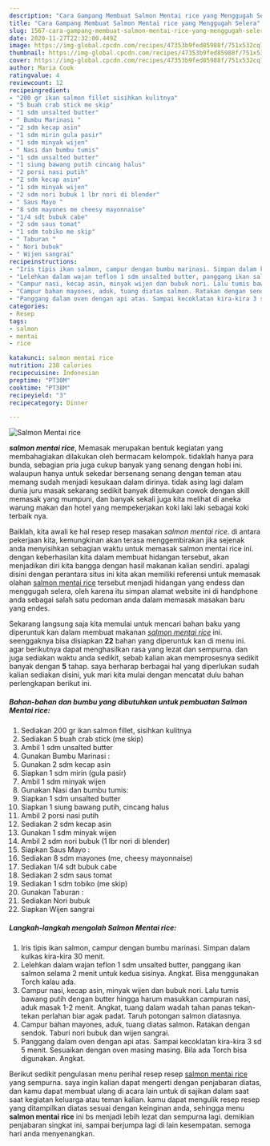 ```yaml
---
description: "Cara Gampang Membuat Salmon Mentai rice yang Menggugah Selera"
title: "Cara Gampang Membuat Salmon Mentai rice yang Menggugah Selera"
slug: 1567-cara-gampang-membuat-salmon-mentai-rice-yang-menggugah-selera
date: 2020-11-27T22:32:00.449Z
image: https://img-global.cpcdn.com/recipes/47353b9fed85988f/751x532cq70/salmon-mentai-rice-foto-resep-utama.jpg
thumbnail: https://img-global.cpcdn.com/recipes/47353b9fed85988f/751x532cq70/salmon-mentai-rice-foto-resep-utama.jpg
cover: https://img-global.cpcdn.com/recipes/47353b9fed85988f/751x532cq70/salmon-mentai-rice-foto-resep-utama.jpg
author: Maria Cook
ratingvalue: 4
reviewcount: 12
recipeingredient:
- "200 gr ikan salmon fillet sisihkan kulitnya"
- "5 buah crab stick me skip"
- "1 sdm unsalted butter"
- " Bumbu Marinasi "
- "2 sdm kecap asin"
- "1 sdm mirin gula pasir"
- "1 sdm minyak wijen"
- " Nasi dan bumbu tumis"
- "1 sdm unsalted butter"
- "1 siung bawang putih cincang halus"
- "2 porsi nasi putih"
- "2 sdm kecap asin"
- "1 sdm minyak wijen"
- "2 sdm nori bubuk 1 lbr nori di blender"
- " Saus Mayo "
- "8 sdm mayones me cheesy mayonnaise"
- "1/4 sdt bubuk cabe"
- "2 sdm saus tomat"
- "1 sdm tobiko me skip"
- " Taburan "
- " Nori bubuk"
- " Wijen sangrai"
recipeinstructions:
- "Iris tipis ikan salmon, campur dengan bumbu marinasi. Simpan dalam kulkas kira-kira 30 menit."
- "Lelehkan dalam wajan teflon 1 sdm unsalted butter, panggang ikan salmon selama 2 menit untuk kedua sisinya. Angkat. Bisa menggunakan Torch kalau ada."
- "Campur nasi, kecap asin, minyak wijen dan bubuk nori. Lalu tumis bawang putih dengan butter hingga harum masukkan campuran nasi, aduk masak 1-2 menit. Angkat, tuang dalam wadah tahan panas tekan-tekan perlahan biar agak padat. Taruh potongan salmon diatasnya."
- "Campur bahan mayones, aduk, tuang diatas salmon. Ratakan dengan sendok. Taburi nori bubuk dan wijen sangrai."
- "Panggang dalam oven dengan api atas. Sampai kecoklatan kira-kira 3 sd 5 menit. Sesuaikan dengan oven masing masing. Bila ada Torch bisa digunakan. Angkat."
categories:
- Resep
tags:
- salmon
- mentai
- rice

katakunci: salmon mentai rice 
nutrition: 238 calories
recipecuisine: Indonesian
preptime: "PT30M"
cooktime: "PT38M"
recipeyield: "3"
recipecategory: Dinner

---
```



![Salmon Mentai rice](https://img-global.cpcdn.com/recipes/47353b9fed85988f/751x532cq70/salmon-mentai-rice-foto-resep-utama.jpg)

<b><i>salmon mentai rice</i></b>, Memasak merupakan bentuk kegiatan yang membahagiakan dilakukan oleh bermacam kelompok. tidaklah hanya para bunda, sebagian pria juga cukup banyak yang senang dengan hobi ini. walaupun hanya untuk sekedar bersenang senang dengan teman atau memang sudah menjadi kesukaan dalam dirinya. tidak asing lagi dalam dunia juru masak sekarang sedikit banyak ditemukan cowok dengan skill memasak yang mumpuni, dan banyak sekali juga kita melihat di aneka warung makan dan hotel yang mempekerjakan koki laki laki sebagai koki terbaik nya.



Baiklah, kita awali ke hal resep resep masakan <i>salmon mentai rice</i>. di antara pekerjaan kita, kemungkinan akan terasa menggembirakan jika sejenak anda menyisihkan sebagian waktu untuk memasak salmon mentai rice ini. dengan keberhasilan kita dalam membuat hidangan tersebut, akan menjadikan diri kita bangga dengan hasil makanan kalian sendiri. apalagi disini dengan perantara situs ini kita akan memiliki referensi untuk memasak olahan <u>salmon mentai rice</u> tersebut menjadi hidangan yang endess dan menggugah selera, oleh karena itu simpan alamat website ini di handphone anda sebagai salah satu pedoman anda dalam memasak masakan baru yang endes.


Sekarang langsung saja kita memulai untuk mencari bahan baku yang diperuntuk kan dalam membuat makanan <u><i>salmon mentai rice</i></u> ini. seenggaknya bisa disiapkan <b>22</b> bahan yang diperuntuk kan di menu ini. agar berikutnya dapat menghasilkan rasa yang lezat dan sempurna. dan juga sediakan waktu anda sedikit, sebab kalian akan memprosesnya sedikit banyak dengan <b>5</b> tahap. saya berharap berbagai hal yang diperlukan sudah kalian sediakan disini, yuk mari kita mulai dengan mencatat dulu bahan perlengkapan berikut ini.

<!--inarticleads1-->

##### Bahan-bahan dan bumbu yang dibutuhkan untuk pembuatan Salmon Mentai rice:

1. Sediakan 200 gr ikan salmon fillet, sisihkan kulitnya
1. Sediakan 5 buah crab stick (me skip)
1. Ambil 1 sdm unsalted butter
1. Gunakan  Bumbu Marinasi :
1. Gunakan 2 sdm kecap asin
1. Siapkan 1 sdm mirin (gula pasir)
1. Ambil 1 sdm minyak wijen
1. Gunakan  Nasi dan bumbu tumis:
1. Siapkan 1 sdm unsalted butter
1. Siapkan 1 siung bawang putih, cincang halus
1. Ambil 2 porsi nasi putih
1. Sediakan 2 sdm kecap asin
1. Gunakan 1 sdm minyak wijen
1. Ambil 2 sdm nori bubuk (1 lbr nori di blender)
1. Siapkan  Saus Mayo :
1. Sediakan 8 sdm mayones (me, cheesy mayonnaise)
1. Sediakan 1/4 sdt bubuk cabe
1. Sediakan 2 sdm saus tomat
1. Sediakan 1 sdm tobiko (me skip)
1. Gunakan  Taburan :
1. Sediakan  Nori bubuk
1. Siapkan  Wijen sangrai




<!--inarticleads2-->

##### Langkah-langkah mengolah Salmon Mentai rice:

1. Iris tipis ikan salmon, campur dengan bumbu marinasi. Simpan dalam kulkas kira-kira 30 menit.
1. Lelehkan dalam wajan teflon 1 sdm unsalted butter, panggang ikan salmon selama 2 menit untuk kedua sisinya. Angkat. Bisa menggunakan Torch kalau ada.
1. Campur nasi, kecap asin, minyak wijen dan bubuk nori. Lalu tumis bawang putih dengan butter hingga harum masukkan campuran nasi, aduk masak 1-2 menit. Angkat, tuang dalam wadah tahan panas tekan-tekan perlahan biar agak padat. Taruh potongan salmon diatasnya.
1. Campur bahan mayones, aduk, tuang diatas salmon. Ratakan dengan sendok. Taburi nori bubuk dan wijen sangrai.
1. Panggang dalam oven dengan api atas. Sampai kecoklatan kira-kira 3 sd 5 menit. Sesuaikan dengan oven masing masing. Bila ada Torch bisa digunakan. Angkat.




Berikut sedikit pengulasan menu perihal resep resep <u>salmon mentai rice</u> yang sempurna. saya ingin kalian dapat mengerti dengan penjabaran diatas, dan kamu dapat membuat ulang di acara lain untuk di sajikan dalam saat saat kegiatan keluarga atau teman kalian. kamu dapat mengulik resep resep yang ditampilkan diatas sesuai dengan keinginan anda, sehingga menu <b>salmon mentai rice</b> ini bs menjadi lebih lezat dan sempurna lagi. demikian penjabaran singkat ini, sampai berjumpa lagi di lain kesempatan. semoga hari anda menyenangkan.
